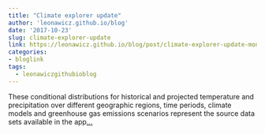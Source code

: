 ```yaml
---
title: "Climate explorer update"
author: 'leonawicz.github.io/blog'
date: '2017-10-23'
slug: climate-explorer-update
link: https://leonawicz.github.io/blog/post/climate-explorer-update-monthly-data-and-delta-change/
categories:
- bloglink
tags:
  - leonawiczgithubioblog
---
```


These conditional distributions for historical and projected temperature and precipitation over different geographic regions, time periods, climate models and greenhouse gas emissions scenarios represent the source data sets available in the app[... <i class="fas fa-external-link-alt"></i>](https://leonawicz.github.io/blog/post/climate-explorer-update-monthly-data-and-delta-change/)

